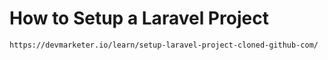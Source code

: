 # How to Setup a Laravel Project
    https://devmarketer.io/learn/setup-laravel-project-cloned-github-com/
